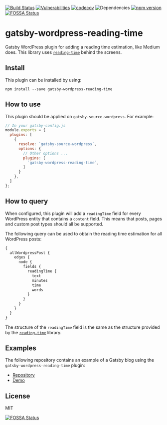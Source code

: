 [![Build Status](https://travis-ci.org/g00glen00b/gatsby-wordpress-reading-time.svg?branch=master)](https://travis-ci.org/g00glen00b/gatsby-wordpress-reading-time) [![Vulnerabilities](https://snyk.io/test/github/g00glen00b/gatsby-wordpress-reading-time/badge.svg)](https://snyk.io/test/github/g00glen00b/gatsby-wordpress-reading-time) [![codecov](https://codecov.io/gh/g00glen00b/gatsby-wordpress-reading-time/branch/master/graph/badge.svg)](https://codecov.io/gh/g00glen00b/gatsby-wordpress-reading-time) ![Dependencies](https://david-dm.org/g00glen00b/gatsby-wordpress-reading-time.svg) [![npm version](https://badge.fury.io/js/gatsby-wordpress-reading-time.svg)](https://badge.fury.io/js/gatsby-wordpress-reading-time) [![FOSSA Status](https://app.fossa.io/api/projects/git%2Bgithub.com%2Fg00glen00b%2Fgatsby-wordpress-reading-time.svg?type=shield)](https://app.fossa.io/projects/git%2Bgithub.com%2Fg00glen00b%2Fgatsby-wordpress-reading-time?ref=badge_shield)
 


# gatsby-wordpress-reading-time
Gatsby WordPress plugin for adding a reading time estimation, like Medium does.
This library uses [`reading-time`](https://github.com/ngryman/reading-time) behind the screens.

## Install
This plugin can be installed by using:

```
npm install --save gatsby-wordpress-reading-time
```

## How to use
This plugin should be applied on `gatsby-source-wordpress`. For example:

```js
// In your gatsby-config.js
module.exports = {
  plugins: [
    {
      resolve: `gatsby-source-wordpress`,
      options: {
        // Other options ...
        plugins: [
          `gatsby-wordpress-reading-time`,
        ]
      }
    },
  ]
};
```

## How to query
When configured, this plugin will add a `readingTime` field for every WordPress entity that contains a `content` field.
This means that posts, pages and custom post types should all be supported.

The following query can be used to obtain the reading time estimation for all WordPress posts:

```graphql
{
  allWordpressPost {
    edges {
      node {
        fields {
          readingTime {
            text
            minutes
            time
            words
          }
        }
      }
    }
  }
}
```

The structure of the `readingTime` field is the same as the structure provided by the [`reading-time`](https://github.com/ngryman/reading-time) library.

## Examples
The following repository contains an example of a Gatsby blog using the `gatsby-wordpress-reading-time` plugin:

- [Repository](https://github.com/g00glen00b/gatsby-blog)
- [Demo](https://dimitr.im/)

## License
MIT


[![FOSSA Status](https://app.fossa.io/api/projects/git%2Bgithub.com%2Fg00glen00b%2Fgatsby-wordpress-reading-time.svg?type=large)](https://app.fossa.io/projects/git%2Bgithub.com%2Fg00glen00b%2Fgatsby-wordpress-reading-time?ref=badge_large)